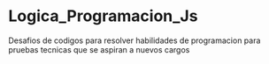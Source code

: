 # Logica_Programacion_Js

Desafios de codigos para resolver habilidades de programacion para pruebas tecnicas que se aspiran a nuevos cargos
